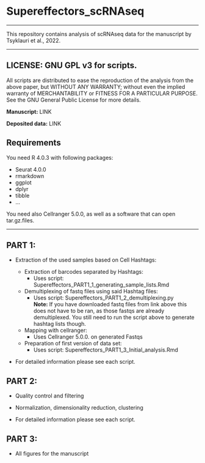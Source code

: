 # Supereffectors_scRNAseq

------------------------------------------------------------------------
This repository contains analysis of scRNAseq data for the manuscript by Tsyklauri et al., 2022. 

------------------------------------------------------------------------
## LICENSE: GNU GPL v3 for scripts.

All scripts are distributed to ease the reproduction of the analysis
from the above paper, but WITHOUT ANY WARRANTY; without even the 
implied warranty of MERCHANTABILITY or FITNESS FOR A PARTICULAR PURPOSE. 
See the GNU General Public License for more details.

**Manuscript:** LINK

**Deposited data:** LINK

## Requirements

You need R 4.0.3 with following packages:
* Seurat 4.0.0
* rmarkdown
* ggplot
* dplyr
* tibble
* ...

You need also Cellranger 5.0.0, as well as a software that can open 
tar.gz.files.

------------------------------------------------------------------------

## PART 1:
- Extraction of the used samples based on Cell Hashtags:  
	
	- Extraction of barcodes separated by Hashtags:
		- Uses script: Supereffectors_PART1_1_generating_sample_lists.Rmd
	- Demultiplexing of fastq files using said Hashtag files:
		- Uses script: Supereffectors_PART1_2_demultiplexing.py  
	    **Note:** If you have downloaded fastq files from link above this
	    does not have to be ran, as those fastqs are already demultiplexed.
	    You still need to run the script above to generate hashtag lists though.
	- Mapping with cellranger:
		- Uses Cellranger 5.0.0. on generated Fastqs
	- Preparation of first version of data set: 
		- Uses script: Supereffectors_PART1_3_Initial_analysis.Rmd

- For detailed information please see each script.


## PART 2:
- Quality control and filtering
- Normalization, dimensionality reduction, clustering

- For detailed information please see each script.

## PART 3:
- All figures for the manuscript
